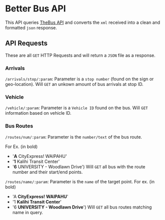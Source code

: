 # Better Bus API

This API queries [TheBus API](http://hea.thebus.org/api_info.asp) and converts
the `xml` received into a clean and formatted `json` response.

## API Requests
These are all `GET` HTTP Requests and will return a `JSON` file as a response.

### Arrivals
`/arrivals/stop/:param`: Parameter is a `stop number` (found on the sign or geo-location). Will `GET` an unkown amount of bus arrivals at stop ID.

### Vehicle
`/vehicle/:param`: Parameter is a `Vehicle ID` found on the bus. Will `GET` information based on vehicle ID.

### Bus Routes
`/routes/num/:param`: Parameter is the `number/text` of the bus route.

For Ex. (in bold)
  * '**A** CityExpress! WAIPAHU'
  * '**1** Kalihi Transit Center'
  * '**6** UNIVERSITY - Woodlawn Drive')
Will `GET` all bus with the route number and their start/end points.

`/routes/name/:param`: Parameter is the `name` of the target point.
For ex. (in bold)
  * 'A **CityExpress! WAIPAHU**'
  * '1 **Kalihi Transit Center**'
  * '6 **UNIVERSITY - Woodlawn Drive**')
Will `GET` all bus routes matching name in query.
